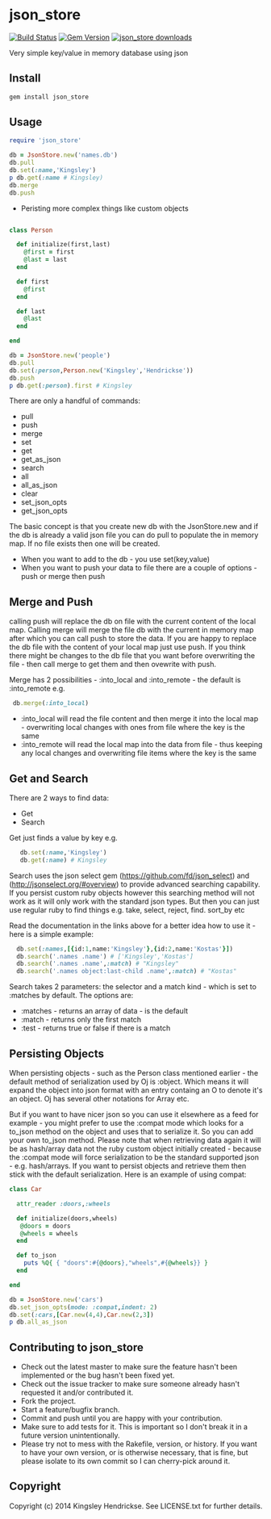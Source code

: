 # json_store

[![Build Status](https://travis-ci.org/kingsleyh/json_store.svg?branch=master)](https://travis-ci.org/kingsleyh/json_store)
[![Gem Version](https://badge.fury.io/rb/json_store.svg)](http://badge.fury.io/rb/json_store)
[![json_store downloads](http://www.gemetric.me/images/json_store.gif?1)](https://rubygems.org/gems/json_store)


Very simple key/value in memory database using json

## Install

```ruby
gem install json_store
```

## Usage

```ruby
require 'json_store'

db = JsonStore.new('names.db')
db.pull
db.set(:name,'Kingsley')
p db.get(:name # Kingsley)
db.merge
db.push
```

* Peristing more complex things like custom objects

```ruby

class Person

  def initialize(first,last)
    @first = first
    @last = last
  end

  def first
    @first
  end

  def last
    @last
  end

end

db = JsonStore.new('people')
db.pull
db.set(:person,Person.new('Kingsley','Hendrickse'))
db.push
p db.get(:person).first # Kingsley

```

There are only a handful of commands:

* pull
* push
* merge
* set
* get
* get_as_json
* search
* all
* all_as_json
* clear
* set_json_opts
* get_json_opts

The basic concept is that you create new db with the JsonStore.new and if the db is already a valid json file you can do pull to populate the in memory map. If no file exists then
one will be created.

* When you want to add to the db - you use set(key,value)
* When you want to push your data to file there are a couple of options - push or merge then push

## Merge and Push

calling push will replace the db on file with the current content of the local map. Calling merge will merge the file db with the current in memory map after which you can call push
to store the data. If you are happy to replace the db file with the content of your local map just use push. If you think there might be changes to the db file that you want before
overwriting the file - then call merge to get them and then ovewrite with push.

Merge has 2 possibilities - :into_local and :into_remote - the default is :into_remote  e.g.

```ruby
 db.merge(:into_local)
```

* :into_local will read the file content and then merge it into the local map - overwriting local changes with ones from file where the key is the same
* :into_remote will read the local map into the data from file - thus keeping any local changes and overwriting file items where the key is the same

## Get and Search

There are 2 ways to find data:

* Get
* Search

Get just finds a value by key e.g.

```ruby
   db.set(:name,'Kingsley')
   db.get(:name) # Kingsley
```

Search uses the json select gem (https://github.com/fd/json_select) and (http://jsonselect.org/#overview) to provide advanced searching capability. If you persist custom ruby objects however this
searching method will not work as it will only work with the standard json types. But then you can just use regular ruby to find things e.g. take, select, reject, find. sort_by etc

Read the documentation in the links above for a better idea how to use it - here is a simple example:

```ruby
  db.set(:names,[{id:1,name:'Kingsley'},{id:2,name:'Kostas'}])
  db.search('.names .name') # ['Kingsley','Kostas']
  db.search('.names .name',:match) # "Kingsley"
  db.search('.names object:last-child .name',:match) # "Kostas"
```

Search takes 2 parameters:  the selector and a match kind - which is set to :matches by default. The options are:

* :matches - returns an array of data - is the default
* :match - returns only the first match
* :test - returns true or false if there is a match

## Persisting Objects

When persisting objects - such as the Person class mentioned earlier - the default method of serialization used by Oj is :object. Which means it will expand the object into json format with an entry
containg an O to denote it's an object. Oj has several other notations for Array etc.

But if you want to have nicer json so you can use it elsewhere as a feed for example - you might prefer to use the :compat mode which looks for a to_json method on the object and uses that
to serialize it. So you can add your own to_json method. Please note that when retrieving data again it will be as hash/array data not the ruby custom object initially created -
because the :compat mode will force serialization to be the standard supported json - e.g. hash/arrays. If you want to persist objects and retrieve them then stick with the default
serialization. Here is an example of using compat:

```ruby
class Car

  attr_reader :doors,:wheels

  def initialize(doors,wheels)
   @doors = doors
   @wheels = wheels
  end

  def to_json
    puts %Q{ { "doors":#{@doors},"wheels",#{@wheels}} }
  end

end

db = JsonStore.new('cars')
db.set_json_opts(mode: :compat,indent: 2)
db.set(:cars,[Car.new(4,4),Car.new(2,3])
p db.all_as_json

```

## Contributing to json_store
 
* Check out the latest master to make sure the feature hasn't been implemented or the bug hasn't been fixed yet.
* Check out the issue tracker to make sure someone already hasn't requested it and/or contributed it.
* Fork the project.
* Start a feature/bugfix branch.
* Commit and push until you are happy with your contribution.
* Make sure to add tests for it. This is important so I don't break it in a future version unintentionally.
* Please try not to mess with the Rakefile, version, or history. If you want to have your own version, or is otherwise necessary, that is fine, but please isolate to its own commit so I can cherry-pick around it.

## Copyright

Copyright (c) 2014 Kingsley Hendrickse. See LICENSE.txt for
further details.

